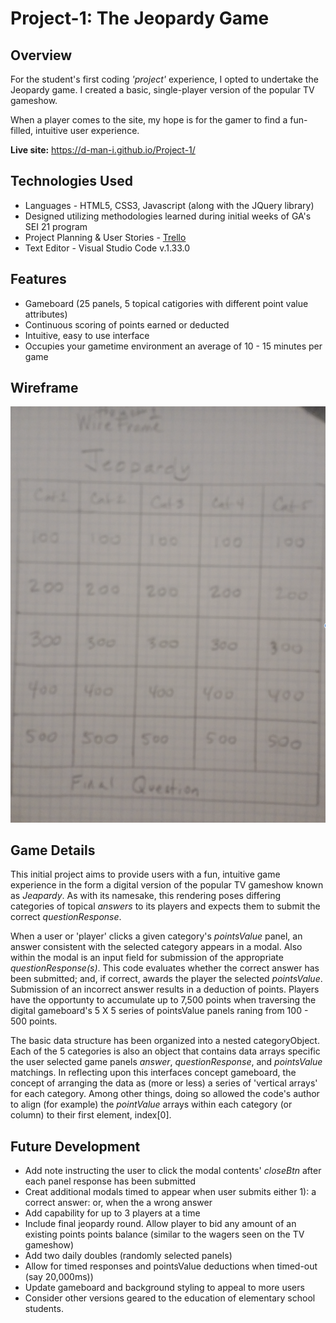 # Project-1: The Jeopardy Game


## Overview 

For the student's first coding *'project'* experience, I opted to undertake the Jeopardy game.  I created a basic, single-player version of the popular TV gameshow.

When a player comes to the site, my hope is for the gamer to find a fun-filled, intuitive user experience.

**Live site:** <https://d-man-i.github.io/Project-1/>


## Technologies Used

* Languages - HTML5, CSS3, Javascript (along with the JQuery library)
* Designed utilizing methodologies learned during initial weeks of GA's SEI 21 program 
* Project Planning & User Stories - [Trello](https://trello.com/invite/b/0tyWvH8L/a26ae8c77899c5466f494032c7c4198b/ga-sei-21-project-1)
* Text Editor - Visual Studio Code v.1.33.0


## Features

* Gameboard (25 panels, 5 topical catigories with different point value attributes)
* Continuous scoring of points earned or deducted
* Intuitive, easy to use interface
* Occupies your gametime environment an average of 10 - 15 minutes per game

## Wireframe

![Image](wireframe-jeopardy-game.png)


## Game Details

This initial project aims to provide users with a fun, intuitive game experience in the form a digital version of the popular TV gameshow known as *Jeapardy*.  As with its namesake, this rendering poses differing categories of topical *answers* to its players and expects them to submit the correct *questionResponse*. 

When a user or 'player' clicks a given category's *pointsValue* panel, an answer consistent with the selected category appears in a modal.   Also within the modal is an input field for submission of the appropriate *questionResponse(s)*.  This code evaluates whether the correct answer has been submitted; and, if correct, awards the player the selected *pointsValue*.  Submission of an incorrect answer results in a deduction of points. Players have the opportunty to accumulate up to 7,500 points when traversing the digital gameboard's 5 X 5 series of pointsValue panels raning from 100 - 500 points.  

The basic data structure has been organized into a nested categoryObject.  Each of the 5 categories is also an object that contains data arrays specific the user selected game panels *answer*, *questionResponse*, and *pointsValue* matchings. In reflecting upon this interfaces concept gameboard, the concept of arranging the data as (more or less) a series of 'vertical arrays' for each category.  Among other things, doing so allowed the code's author to align (for example) the *pointValue* arrays within each category (or column) to their first element, index[0].        

## Future Development

* Add note instructing the user to click the modal contents' *closeBtn* after each panel response has been submitted 
* Creat additional modals timed to appear when user submits either 1): a correct answer: or, when the a wrong answer
* Add capability for up to 3 players at a time
* Include final jeopardy round. Allow player to bid any amount of an existing points points balance (similar to the wagers seen on the TV gameshow)
* Add two daily doubles (randomly selected panels)
* Allow for timed responses and pointsValue deductions when timed-out (say 20,000ms))
* Update gameboard and background styling to appeal to more users
* Consider other versions geared to the education of elementary school students.
